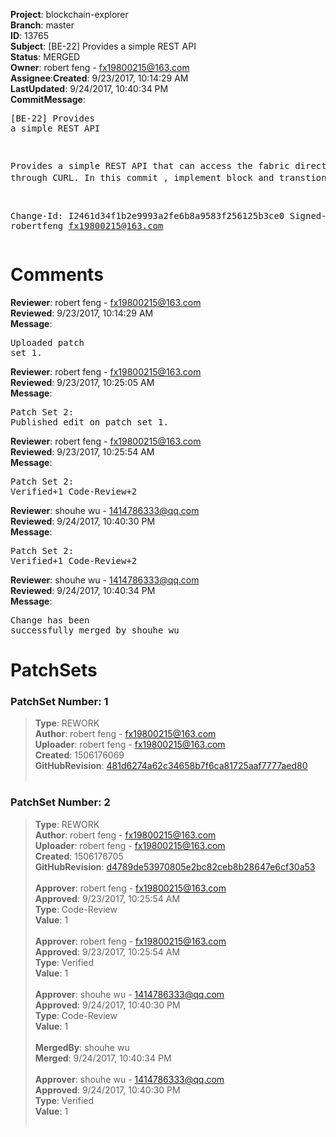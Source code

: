 <strong>Project</strong>: blockchain-explorer</br><strong>Branch</strong>: master<br><strong>ID</strong>: 13765<br><strong>Subject</strong>: [BE-22] Provides a simple REST API<br><strong>Status</strong>: MERGED<br><strong>Owner</strong>: robert feng - fx19800215@163.com<br><strong>Assignee</strong>:<strong>Created</strong>: 9/23/2017, 10:14:29 AM<br><strong>LastUpdated</strong>: 9/24/2017, 10:40:34 PM<br><strong>CommitMessage</strong>:<br><pre>[BE-22] Provides a simple REST API

Provides a simple REST API that can access the fabric directly through CURL. In this commit , implement block and transtion。

Change-Id: I2461d34f1b2e9993a2fe6b8a9583f256125b3ce0
Signed-off-by: robertfeng <fx19800215@163.com>
</pre><h1>Comments</h1><strong>Reviewer</strong>: robert feng - fx19800215@163.com<br><strong>Reviewed</strong>: 9/23/2017, 10:14:29 AM<br><strong>Message</strong>: <pre>Uploaded patch set 1.</pre><strong>Reviewer</strong>: robert feng - fx19800215@163.com<br><strong>Reviewed</strong>: 9/23/2017, 10:25:05 AM<br><strong>Message</strong>: <pre>Patch Set 2: Published edit on patch set 1.</pre><strong>Reviewer</strong>: robert feng - fx19800215@163.com<br><strong>Reviewed</strong>: 9/23/2017, 10:25:54 AM<br><strong>Message</strong>: <pre>Patch Set 2: Verified+1 Code-Review+2</pre><strong>Reviewer</strong>: shouhe wu - 1414786333@qq.com<br><strong>Reviewed</strong>: 9/24/2017, 10:40:30 PM<br><strong>Message</strong>: <pre>Patch Set 2: Verified+1 Code-Review+2</pre><strong>Reviewer</strong>: shouhe wu - 1414786333@qq.com<br><strong>Reviewed</strong>: 9/24/2017, 10:40:34 PM<br><strong>Message</strong>: <pre>Change has been successfully merged by shouhe wu</pre><h1>PatchSets</h1><h3>PatchSet Number: 1</h3><blockquote><strong>Type</strong>: REWORK<br><strong>Author</strong>: robert feng - fx19800215@163.com<br><strong>Uploader</strong>: robert feng - fx19800215@163.com<br><strong>Created</strong>: 1506176069<br><strong>GitHubRevision</strong>: [481d6274a62c34658b7f6ca81725aaf7777aed80](https://github.com/hyperledger/blockchain-explorer/commit/481d6274a62c34658b7f6ca81725aaf7777aed80)<br><br></blockquote><h3>PatchSet Number: 2</h3><blockquote><strong>Type</strong>: REWORK<br><strong>Author</strong>: robert feng - fx19800215@163.com<br><strong>Uploader</strong>: robert feng - fx19800215@163.com<br><strong>Created</strong>: 1506176705<br><strong>GitHubRevision</strong>: [d4789de53970805e2bc82ceb8b28647e6cf30a53](https://github.com/hyperledger/blockchain-explorer/commit/d4789de53970805e2bc82ceb8b28647e6cf30a53)<br><br><strong>Approver</strong>: robert feng - fx19800215@163.com<br><strong>Approved</strong>: 9/23/2017, 10:25:54 AM<br><strong>Type</strong>: Code-Review<br><strong>Value</strong>: 1<br><br><strong>Approver</strong>: robert feng - fx19800215@163.com<br><strong>Approved</strong>: 9/23/2017, 10:25:54 AM<br><strong>Type</strong>: Verified<br><strong>Value</strong>: 1<br><br><strong>Approver</strong>: shouhe wu - 1414786333@qq.com<br><strong>Approved</strong>: 9/24/2017, 10:40:30 PM<br><strong>Type</strong>: Code-Review<br><strong>Value</strong>: 1<br><br><strong>MergedBy</strong>: shouhe wu<br><strong>Merged</strong>: 9/24/2017, 10:40:34 PM<br><br><strong>Approver</strong>: shouhe wu - 1414786333@qq.com<br><strong>Approved</strong>: 9/24/2017, 10:40:30 PM<br><strong>Type</strong>: Verified<br><strong>Value</strong>: 1<br><br></blockquote>